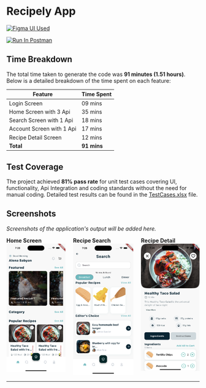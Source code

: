 # Recipely App

 [<img src="https://upload.wikimedia.org/wikipedia/commons/3/33/Figma-logo.svg" alt="Figma UI Used" style="width: 128px; height: 32px;">](https://www.figma.com/design/RN6YE9K8hFJo83PVyB3iPI/%5BFREE%5D-Recipely---Food-Recipe-Mobile-App-UI-Kit-(Community)?node-id=1-2&node-type=canvas&t=zvuA8Ww6nznSI49W-0)

[<img src="https://run.pstmn.io/button.svg" alt="Run In Postman" style="width: 128px; height: 32px;">](https://app.getpostman.com/run-collection/16676630-fd2a2df4-6c3b-4f98-baf1-9041631e8a8e?action=collection%2Ffork&source=rip_markdown&collection-url=entityId%3D16676630-fd2a2df4-6c3b-4f98-baf1-9041631e8a8e%26entityType%3Dcollection%26workspaceId%3Deb33828e-e81b-4515-a708-e65f05ed515b)


## Time Breakdown

The total time taken to generate the code was **91 minutes (1.51 hours)**. Below is a detailed breakdown of the time spent on each feature:

| **Feature**            | **Time Spent** |
|------------------------|----------------|
| Login Screen           | 09 mins        |
| Home Screen with 3 Api | 35 mins        |
| Search Screen with 1 Api          | 18 mins        |
| Account Screen with 1 Api         | 17 mins        |
| Recipe Detail Screen   | 12 mins        |
| **Total**              | **91 mins**   |

## Test Coverage

The project achieved **81% pass rate** for unit test cases covering UI, functionality, Api Integration and coding standards without the need for manual coding. Detailed test results can be found in the [TestCases.xlsx](https://1drv.ms/x/c/09929530ce175fd8/EaGrP20Gk4dPmBum3GSkDy0BY0zd7zVQ5JkteBR_OIq4Xw?e=DjDhPz) file.

## Screenshots

*Screenshots of the application's output will be added here.*

<div style="display: flex; justify-content: space-around; gap: 20px;">
    <div>
        <b>Home Screen</b>
        <img src="assets/ss/ss1.png" alt="Home Screen" width="200"/>
    </div>
    <div>
        <b>Recipe Search</b>
        <img src="assets/ss/ss3.png" alt="Recipe Detail" width="200"/>
    </div>
    <div>
        <b>Recipe Detail</b>
        <img src="assets/ss/ss2.png" alt="Search Screen" width="200"/>
    </div>
</div>


---
